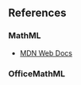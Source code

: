 ## References

### MathML

- [MDN Web Docs](https://developer.mozilla.org/en-US/docs/Web/MathML)

### OfficeMathML


